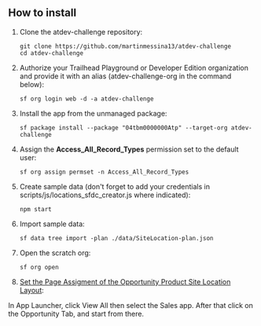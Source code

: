 
## How to install

1. Clone the atdev-challenge repository:

    ```
    git clone https://github.com/martinmessina13/atdev-challenge
    cd atdev-challenge
    ```

1. Authorize your Trailhead Playground or Developer Edition organization and provide it with an alias (atdev-challenge-org in the command below):

    ```
    sf org login web -d -a atdev-challenge
    ```

1. Install the app from the unmanaged package:

    ```
    sf package install --package "04tbm0000000Atp" --target-org atdev-challenge
    ```

1. Assign the **Access_All_Record_Types** permission set to the default user:

    ```
    sf org assign permset -n Access_All_Record_Types
    ```

1. Create sample data (don't forget to add your credentials in scripts/js/locations_sfdc_creator.js where indicated):

    ```
    npm start
    ```

1. Import sample data:

    ```
    sf data tree import -plan ./data/SiteLocation-plan.json
    ```

1. Open the scratch org:

    ```
    sf org open
    ```

1. [Set the Page Assigment of the Opportunity Product Site Location Layout](https://help.salesforce.com/s/articleView?id=sf.layouts_assigning.htm&type=5):

In App Launcher, click View All then select the Sales app. After that click on the Opportunity Tab, and start from there.
